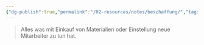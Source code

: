 ```yaml
---
{"dg-publish":true,"permalink":"/02-resources/notes/beschaffung/","tags":["wirtschaft/bwl"],"noteIcon":"","updated":"2025-09-27T01:32:44.595+02:00"}
---
```


>Alles was mit Einkauf von Materialien oder Einstellung neue Mitarbeiter zu tun hat.
